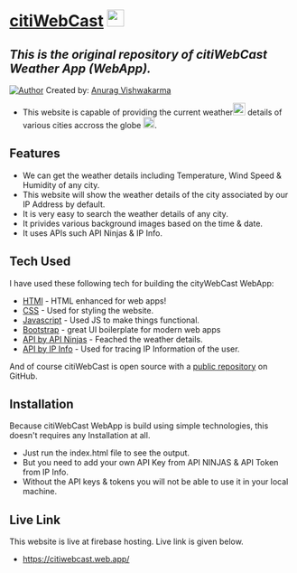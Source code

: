 # [citiWebCast](https://citiwebcast.web.app/) <img src="https://ashstudy.000webhostapp.com/anurag/Assets/icons/cloudSun_Icon.png" height="30px">
## _This is the original repository of citiWebCast Weather App (WebApp)._

[![Author](https://ashstudy.000webhostapp.com/anurag/Assets/icons/faviconA.ico)](https://vcma.rf.gd/Portfolio) Created by: [Anurag Vishwakarma](https://github.com/vishanurag)


- This website is capable of  providing the current weather<img src="http://ashstudy.000webhostapp.com/anurag/Assets/icons/cloudSun_Icon.png" height="22px"> details of various cities accross the globe <img src="https://upload.wikimedia.org/wikipedia/commons/7/71/Earth_icon_2.png" height="20px">. 

## Features

- We can get the weather details including Temperature, Wind Speed & Humidity of any city.
- This website will show the weather details of the city associated by our IP Address by default.
- It is very easy to search the weather details of any city.
- It privides various background images based on the time & date.
- It uses APIs such API Ninjas & IP Info.

## Tech Used

I have used these following tech for building the cityWebCast WebApp:

- [HTMl]() - HTML enhanced for web apps!
- [CSS]() - Used for styling the website.
- [Javascript]() - Used JS to make things functional.
- [Bootstrap]() - great UI boilerplate for modern web apps
- [API by API Ninjas]() - Feached the weather details.
- [API by IP Info]() - Used for tracing IP Information of the user.


And of course citiWebCast  is open source with a [public repository](https://github.com/vishanurag/cityWebCast) on GitHub.

## Installation

Because citiWebCast WebApp is build using simple technologies, this doesn't requires any Installation at all.

- Just run the index.html file to see the output.
- But you need to add your own API Key from API NINJAS & API Token from IP Info.
- Without the API keys & tokens you will not be able to use it in your local machine.  

## Live Link

This website is live at firebase hosting. Live link is given below.

- https://citiwebcast.web.app/
